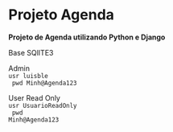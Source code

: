 # Projeto Agenda

**Projeto de Agenda utilizando Python e Django**

Base SQlITE3

Admin<br>
<code>usr luisble<br>
pwd Minh@Agenda123</code><br>

User Read Only<br>
<code>usr UsuarioReadOnly<br>
pwd Minh@Agenda123</code><br>
